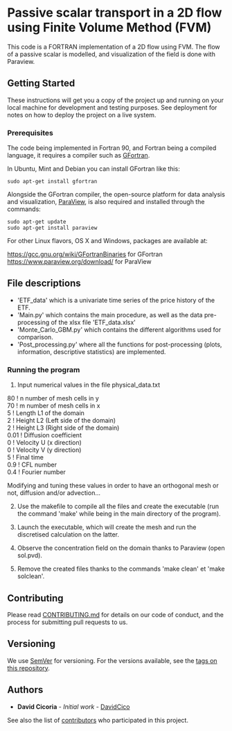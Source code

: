 # Passive scalar transport in a 2D flow using Finite Volume Method (FVM)
This code is a FORTRAN implementation of a 2D flow using FVM. The flow of a passive scalar is modelled, and visualization of the field is done with Paraview.

## Getting Started

These instructions will get you a copy of the project up and running on your local machine for development and testing purposes. See deployment for notes on how to deploy the project on a live system.

### Prerequisites

The code being implemented in Fortran 90, and Fortran being a compiled language, it requires a compiler such as <a href="https://gcc.gnu.org/wiki/GFortran">GFortran</a>.

In Ubuntu, Mint and Debian you can install GFortran like this:

    sudo apt-get install gfortran
    
Alongside the GFortran compiler, the open-source platform for data analysis and visualization, <a href="https://www.paraview.org/">ParaView</a>, is also required and installed through the commands:

    sudo apt-get update
    sudo apt-get install paraview

For other Linux flavors, OS X and Windows, packages are available at:

https://gcc.gnu.org/wiki/GFortranBinaries for GFortran    
https://www.paraview.org/download/ for ParaView


## File descriptions

* 'ETF_data' which is a univariate time series of the price history of the ETF.
* 'Main.py' which contains the main procedure, as well as the data pre-processing of the xlsx file 'ETF_data.xlsx'
* 'Monte_Carlo_GBM.py' which contains the different algorithms used for comparison.
* 'Post_processing.py' where all the functions for post-processing (plots, information, descriptive statistics) are implemented.

### Running the program

1. Input numerical values in the file physical_data.txt

80            ! n  number of mesh cells in y    
70            ! m  number of mesh cells in x    
5             ! Length L1 of the domain    
2             ! Height L2 (Left side of the domain)    
2             ! Height L3 (Right side of the domain)     
0.01          ! Diffusion coefficient    
0             ! Velocity U (x direction)     
0             ! Velocity V (y direction)          
5             ! Final time    
0.9           ! CFL number    
0.4           ! Fourier number    

Modifying and tuning these values in order to have an orthogonal mesh or not, diffusion and/or advection...

2. Use the makefile to compile all the files and create the executable (run the command 'make' while being in the main directory of the program).

3. Launch the executable, which will create the mesh and run the discretised calculation on the latter.

4. Observe the concentration field on the domain thanks to Paraview (open sol.pvd).

5. Remove the created files thanks to the commands 'make clean' et 'make solclean'.

## Contributing

Please read [CONTRIBUTING.md](https://github.com/DavidCico/Study-of-buy-and-hold-investment/blob/master/CONTRIBUTING.md) for details on our code of conduct, and the process for submitting pull requests to us.

## Versioning

We use [SemVer](http://semver.org/) for versioning. For the versions available, see the [tags on this repository](https://github.com/your/project/tags). 

## Authors

* **David Cicoria** - *Initial work* - [DavidCico](https://github.com/DavidCico)

See also the list of [contributors](https://github.com/DavidCico/Study-of-buy-and-hold-investment/graphs/contributors) who participated in this project.
